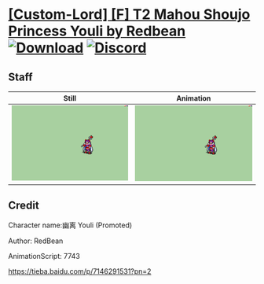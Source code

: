 # [\[Custom-Lord\] \[F\] T2 Mahou Shoujo Princess Youli by Redbean](./) [![Download](https://img.shields.io/badge/Download--red?style=social&logo=github)](https://minhaskamal.github.io/DownGit/#/home?url=https://github.com/Klokinator/FE-Repo/tree/main/Battle%20Animations%2FLords%20-%20Vanilla%20and%20Custom%2F%5BCustom-Lord%5D%20%5BF%5D%20T2%20Mahou%20Shoujo%20Princess%20Youli%20by%20Redbean%2F7.%20Staff%20(Attack)) [![Discord](https://img.shields.io/badge/Discord--blue?style=social&logo=discord)](https://discord.gg/C7VNGnyTPA)

## Staff

| Still | Animation |
| :---: | :-------: |
| ![Staff still](./Staff_000.png) | ![Staff](./Staff.gif) |

## Credit

Character name:幽离 Youli (Promoted)

Author: RedBean

AnimationScript: 7743

https://tieba.baidu.com/p/7146291531?pn=2

